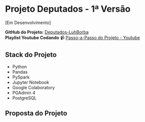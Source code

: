 # Projeto Deputados - 1ª Versão
[Em Desenvolvimento]

**GitHub do Projeto:** [Deputados-LuhBorba](https://github.com/luhborba/projeto_camara_deputados)<br>
**Playlist Youtube Codando** :video_camera: [Passo-a-Passo do Projeto - Youtube](https://youtube.com/playlist?list=PL8rfA4a53x0RuhfvfZcW5KtOSOEE0HKUA&si=5Gk2TD2t_hV-u24I)

## Stack do Projeto

- Python
- Pandas
- PySpark
- Jupyter Notebook
- Google Colaboratory
- PGAdmin 4
- PostgreSQL

## Proposta do Projeto